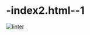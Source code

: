 # -index2.html--1
 [![linter](https://github.com/Samir-Allaham/-index2.html--1/workflows/linter/badge.svg)](https://github.com/marketplace/actions/super-linter) 
